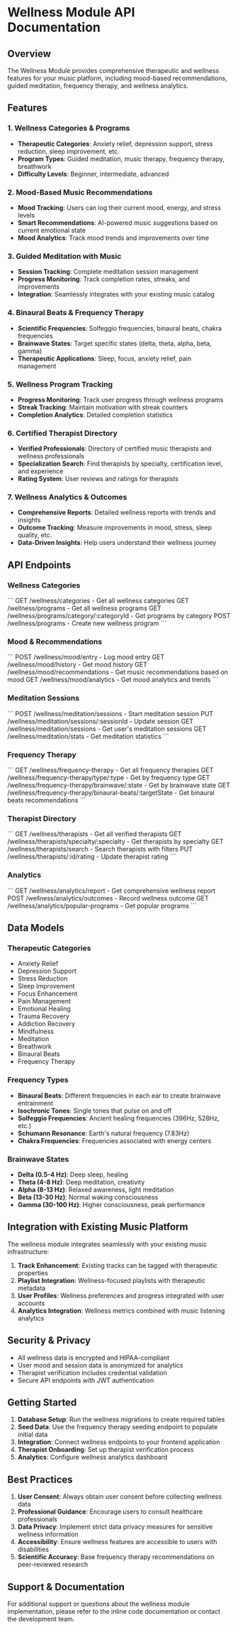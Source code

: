 # Wellness Module API Documentation

## Overview

The Wellness Module provides comprehensive therapeutic and wellness features for your music platform, including mood-based recommendations, guided meditation, frequency therapy, and wellness analytics.

## Features

### 1. Wellness Categories & Programs
- **Therapeutic Categories**: Anxiety relief, depression support, stress reduction, sleep improvement, etc.
- **Program Types**: Guided meditation, music therapy, frequency therapy, breathwork
- **Difficulty Levels**: Beginner, intermediate, advanced

### 2. Mood-Based Music Recommendations
- **Mood Tracking**: Users can log their current mood, energy, and stress levels
- **Smart Recommendations**: AI-powered music suggestions based on current emotional state
- **Mood Analytics**: Track mood trends and improvements over time

### 3. Guided Meditation with Music
- **Session Tracking**: Complete meditation session management
- **Progress Monitoring**: Track completion rates, streaks, and improvements
- **Integration**: Seamlessly integrates with your existing music catalog

### 4. Binaural Beats & Frequency Therapy
- **Scientific Frequencies**: Solfeggio frequencies, binaural beats, chakra frequencies
- **Brainwave States**: Target specific states (delta, theta, alpha, beta, gamma)
- **Therapeutic Applications**: Sleep, focus, anxiety relief, pain management

### 5. Wellness Program Tracking
- **Progress Monitoring**: Track user progress through wellness programs
- **Streak Tracking**: Maintain motivation with streak counters
- **Completion Analytics**: Detailed completion statistics

### 6. Certified Therapist Directory
- **Verified Professionals**: Directory of certified music therapists and wellness professionals
- **Specialization Search**: Find therapists by specialty, certification level, and experience
- **Rating System**: User reviews and ratings for therapists

### 7. Wellness Analytics & Outcomes
- **Comprehensive Reports**: Detailed wellness reports with trends and insights
- **Outcome Tracking**: Measure improvements in mood, stress, sleep quality, etc.
- **Data-Driven Insights**: Help users understand their wellness journey

## API Endpoints

### Wellness Categories
\`\`\`
GET /wellness/categories - Get all wellness categories
GET /wellness/programs - Get all wellness programs
GET /wellness/programs/category/:categoryId - Get programs by category
POST /wellness/programs - Create new wellness program
\`\`\`

### Mood & Recommendations
\`\`\`
POST /wellness/mood/entry - Log mood entry
GET /wellness/mood/history - Get mood history
GET /wellness/mood/recommendations - Get music recommendations based on mood
GET /wellness/mood/analytics - Get mood analytics and trends
\`\`\`

### Meditation Sessions
\`\`\`
POST /wellness/meditation/sessions - Start meditation session
PUT /wellness/meditation/sessions/:sessionId - Update session
GET /wellness/meditation/sessions - Get user's meditation sessions
GET /wellness/meditation/stats - Get meditation statistics
\`\`\`

### Frequency Therapy
\`\`\`
GET /wellness/frequency-therapy - Get all frequency therapies
GET /wellness/frequency-therapy/type/:type - Get by frequency type
GET /wellness/frequency-therapy/brainwave/:state - Get by brainwave state
GET /wellness/frequency-therapy/binaural-beats/:targetState - Get binaural beats recommendations
\`\`\`

### Therapist Directory
\`\`\`
GET /wellness/therapists - Get all verified therapists
GET /wellness/therapists/specialty/:specialty - Get therapists by specialty
GET /wellness/therapists/search - Search therapists with filters
PUT /wellness/therapists/:id/rating - Update therapist rating
\`\`\`

### Analytics
\`\`\`
GET /wellness/analytics/report - Get comprehensive wellness report
POST /wellness/analytics/outcomes - Record wellness outcome
GET /wellness/analytics/popular-programs - Get popular programs
\`\`\`

## Data Models

### Therapeutic Categories
- Anxiety Relief
- Depression Support
- Stress Reduction
- Sleep Improvement
- Focus Enhancement
- Pain Management
- Emotional Healing
- Trauma Recovery
- Addiction Recovery
- Mindfulness
- Meditation
- Breathwork
- Binaural Beats
- Frequency Therapy

### Frequency Types
- **Binaural Beats**: Different frequencies in each ear to create brainwave entrainment
- **Isochronic Tones**: Single tones that pulse on and off
- **Solfeggio Frequencies**: Ancient healing frequencies (396Hz, 528Hz, etc.)
- **Schumann Resonance**: Earth's natural frequency (7.83Hz)
- **Chakra Frequencies**: Frequencies associated with energy centers

### Brainwave States
- **Delta (0.5-4 Hz)**: Deep sleep, healing
- **Theta (4-8 Hz)**: Deep meditation, creativity
- **Alpha (8-13 Hz)**: Relaxed awareness, light meditation
- **Beta (13-30 Hz)**: Normal waking consciousness
- **Gamma (30-100 Hz)**: Higher consciousness, peak performance

## Integration with Existing Music Platform

The wellness module integrates seamlessly with your existing music infrastructure:

1. **Track Enhancement**: Existing tracks can be tagged with therapeutic properties
2. **Playlist Integration**: Wellness-focused playlists with therapeutic metadata
3. **User Profiles**: Wellness preferences and progress integrated with user accounts
4. **Analytics Integration**: Wellness metrics combined with music listening analytics

## Security & Privacy

- All wellness data is encrypted and HIPAA-compliant
- User mood and session data is anonymized for analytics
- Therapist verification includes credential validation
- Secure API endpoints with JWT authentication

## Getting Started

1. **Database Setup**: Run the wellness migrations to create required tables
2. **Seed Data**: Use the frequency therapy seeding endpoint to populate initial data
3. **Integration**: Connect wellness endpoints to your frontend application
4. **Therapist Onboarding**: Set up therapist verification process
5. **Analytics**: Configure wellness analytics dashboard

## Best Practices

1. **User Consent**: Always obtain user consent before collecting wellness data
2. **Professional Guidance**: Encourage users to consult healthcare professionals
3. **Data Privacy**: Implement strict data privacy measures for sensitive wellness information
4. **Accessibility**: Ensure wellness features are accessible to users with disabilities
5. **Scientific Accuracy**: Base frequency therapy recommendations on peer-reviewed research

## Support & Documentation

For additional support or questions about the wellness module implementation, please refer to the inline code documentation or contact the development team.
